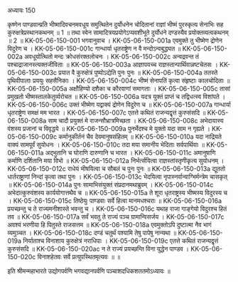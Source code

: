 अध्यायः 150

कृष्णेन पाण्डवान्प्रति भीष्मादिवचनमवधूय समुत्थितेन दुर्योधनेन चोदितानां राज्ञां भीष्मं पुरस्कृत्य सेनाभिः सह कुरुक्षत्रेप्रस्थानकथनम् ॥ 1 ॥ तथा स्वेन सामादित्रयप्रयोगेऽप्यवशीभूते दुर्योधने दण्डस्यैव प्रयोक्तव्यत्वकथनम् ॥ 2 ॥
KK-05-06-150-001  	भगवानुवाच ।
KK-05-06-150-001a	एवमुक्ते तु भीष्मेण द्रोणेन विदुरेण च ।
KK-05-06-150-001c	गान्धार्या धृतराष्ट्रेण न वै मन्दोऽन्वबुद्ध्यत ॥
KK-05-06-150-002a	अवधूयोत्थितो मन्दः क्रोधसंरक्तलोचनः ।
KK-05-06-150-002c	अन्वद्रवन्त तं पश्चाद्राजानस्त्यक्तजीविताः ॥
KK-05-06-150-003a	आज्ञापयच्च राज्ञस्तान्पार्थिवान्नष्टचेतसः ।
KK-05-06-150-003c	प्रयात वै कुरुक्षेत्रं पुष्योऽद्येति पुनः पुनः ॥
KK-05-06-150-004a	ततस्ते पृथिवीपालाः प्रययुः सहसैनिकाः ।
KK-05-06-150-004c	भीष्मं सेनापतिं कृत्वा संहृष्टाः कालचोदिताः ॥
KK-05-06-150-005a	अक्षौहिण्यो दशैका च कौरवाणां समागताः ।
KK-05-06-150-005c	तासां प्रमुखतो भीष्मस्तालकेतुर्व्यरोचत ॥
KK-05-06-150-006a	यदत्र युक्तं प्राप्तं च तद्विधत्स्व विशांपते ।
KK-05-06-150-006c	उक्तं भीष्मेण यद्वाक्यं द्रोणेन विदुरेण च ॥
KK-05-06-150-007a	गान्धार्या धृतराष्ट्रेण समक्षं मम भारत ।
KK-05-06-150-007c	एतत्ते कथितं राजन्यद्वृत्तं कुरुसंसदि ॥
KK-05-06-150-008a	साम चादौ प्रयुक्तं मे राजन्सौभ्रात्रमिच्छता ।
KK-05-06-150-008c	अभेदायास्य वंशस्य प्रजानां च विवृद्धये ॥
KK-05-06-150-009a	पुनर्भेदश्च मे युक्तो यदा साम न गृह्यते ।
KK-05-06-150-009c	कर्मानुकीर्तनं चैव देवमानुषसंहितम् ॥
KK-05-06-150-010a	यदा नाद्रियते वाक्यं सामपूर्वं सुयोधनः ।
KK-05-06-150-010c	तदा मया समानीय भेदिताः सर्वपार्थिवाः ॥
KK-05-06-150-011a	अद्भुतानि च घोराणि दारुणानि च भारत ।
KK-05-06-150-011c	अमानुषाणि कर्माणि दर्शितानि मया विभो ॥
KK-05-06-150-012a	निर्भर्त्सयित्वा राज्ञस्तांस्तृणीकृत्य सुयोधनम् ।
KK-05-06-150-012c	राधेयं भीषयित्वा च सौबलं च पुनः पुनः ॥
KK-05-06-150-013a	द्यूततो धार्तराष्ट्राणां निन्दां कृत्वा तथा पुनः ।
KK-05-06-150-013c	भेदयित्वा नृपास्नर्वान्वाग्भिर्मन्त्रेम चासकृत् ॥
KK-05-06-150-014a	पुनः सामाभिसंयुक्तं संप्रदानमथाब्रुवम् ।
KK-05-06-150-014c	अभेदात्कुरुवंशस्य कार्ययोगात्तथैव च ॥
KK-05-06-150-015a	ते शूरा धृतराष्ट्रस्य भीष्मस्य विदुरस्य च ।
KK-05-06-150-015c	तिष्ठेयुः पाण्डवाः सर्वे हित्वा मानमधश्चराः ॥
KK-05-06-150-016a	प्रयच्छन्तु च ते राज्यमनीशास्ते भवन्तु च ।
KK-05-06-150-016c	यथाह राजा गाङ्गेयो विदुरश्च हितं तव ॥
KK-05-06-150-017a	सर्वं भवतु ते राज्यं पञ्च ग्रामान्विसर्जय ।
KK-05-06-150-017c	अवश्यं भरणीया हि पितुस्ते राजसत्तम ॥
KK-05-06-150-018a	एवमुक्तोऽपि दुष्टात्मा नैव भागं व्यमुञ्चत ।
KK-05-06-150-018c	दण्डं चतुर्थं पश्यामि तेषु पापेषु नान्यथा ॥
KK-05-06-150-019a	निर्याताश्च विनाशाय कुरुक्षेत्रं नराधिपाः ।
KK-05-06-150-019c	एतत्ते कथितं राजन्यद्वृत्तं कुरुसंसदि ॥
KK-05-06-150-020ac	न ते राज्यं प्रयच्छन्ति विना युद्धेन पाण्डव ।
KK-05-06-150-020c	विनाशहेतवः सर्वे प्रत्युपस्थितमृत्यवः ॥ ॥

इति श्रीमन्महाभारते उद्योगपर्वणि भगवद्यानपर्वणि पञ्चाशदधिकशततमोऽध्यायः ॥
